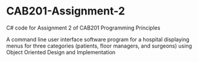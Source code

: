 # CAB201-Assignment-2

C# code for Assignment 2 of CAB201 Programming Principles

A command line user interface software program for a hospital displaying menus for three categories (patients, floor managers, and surgeons) using Object Oriented Design and Implementation
